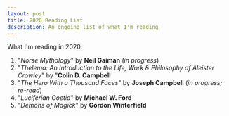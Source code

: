 ```yaml
---
layout: post
title: 2020 Reading List
description: An ongoing list of what I'm reading
---
```


What I'm reading in 2020.

1. "_Norse Mythology_" by **Neil Gaiman** (_in progress_)
2. "_Thelema: An Introduction to the Life, Work & Philosophy of Aleister Crowley_" by "**Colin D. Campbell**
3. "_The Hero With a Thousand Faces_" by **Joseph Campbell** (_in progress; re-read_)
4. "_Luciferian Goetia_" by **Michael W. Ford**
4. "_Demons of Magick_" by **Gordon Winterfield**
